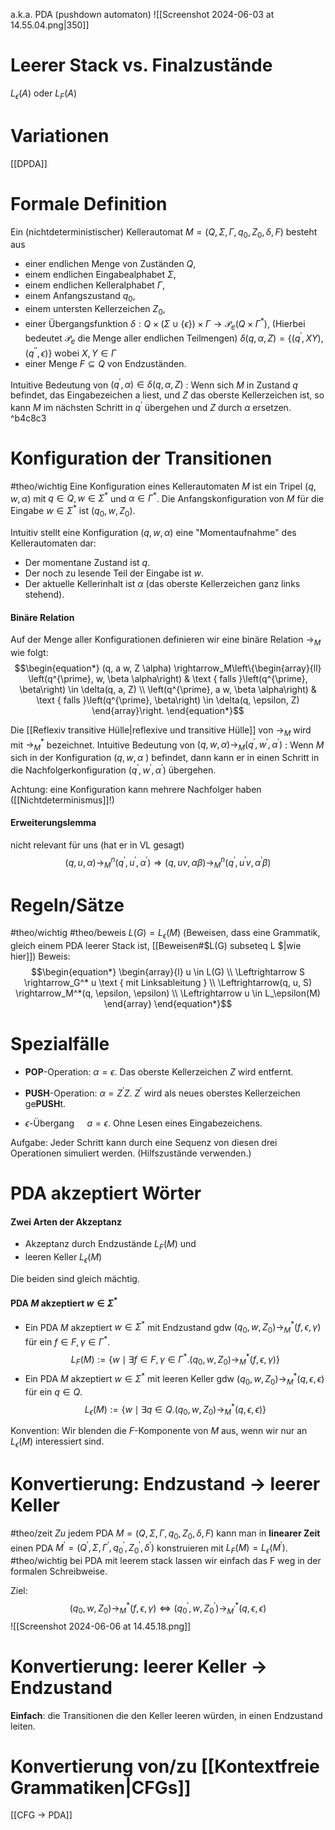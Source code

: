 a.k.a. PDA (pushdown automaton)
![[Screenshot 2024-06-03 at 14.55.04.png|350]]
# Leerer Stack vs. Finalzustände
$L_\epsilon(A)$ oder $L_F(A)$


# Variationen
[[DPDA]]

# Formale Definition
Ein (nichtdeterministischer) Kellerautomat $M=\left(Q, \Sigma, \Gamma, q_0, Z_0, \delta, F\right)$ besteht aus
- einer endlichen Menge von Zuständen $Q$,
- einem endlichen Eingabealphabet $\Sigma$,
- einem endlichen Kelleralphabet $\Gamma$,
- einem Anfangszustand $q_0$,
- einem untersten Kellerzeichen $Z_0$,
- einer Übergangsfunktion $\delta: Q \times(\Sigma \cup\{\epsilon\}) \times \Gamma \rightarrow \mathcal{P}_e\left(Q \times \Gamma^*\right)$, (Hierbei bedeutet $\mathcal{P}_e$ die Menge aller endlichen Teilmengen)
	$\delta(q, \alpha, Z) = \{ (q^{'},XY),(q^{''},\epsilon) \}$  wobei $X,Y \in \Gamma$ 
- einer Menge $F \subseteq Q$ von Endzuständen.

Intuitive Bedeutung von $\left(q^{\prime}, \alpha \right) \in \delta(q, \alpha, Z)$ :
Wenn sich $M$ in Zustand $q$ befindet, das Eingabezeichen a liest, und $Z$ das oberste Kellerzeichen ist, so kann $M$ im nächsten Schritt in $q^{\prime}$ übergehen und $Z$ durch $\alpha$ ersetzen. ^b4c8c3

# Konfiguration der Transitionen
#theo/wichtig 
Eine Konfiguration eines Kellerautomaten $M$ ist ein Tripel $(q, w, \alpha)$ mit $q \in Q, w \in \Sigma^*$ und $\alpha \in \Gamma^*$.
Die Anfangskonfiguration von $M$ für die Eingabe $w \in \Sigma^*$ ist $\left(q_0, w, Z_0\right)$.

Intuitiv stellt eine Konfiguration $(q, w, \alpha)$ eine "Momentaufnahme" des Kellerautomaten dar:
- Der momentane Zustand ist $q$.
- Der noch zu lesende Teil der Eingabe ist $w$.
- Der aktuelle Kellerinhalt ist $\alpha$ (das oberste Kellerzeichen ganz links stehend).
#### Binäre Relation
Auf der Menge aller Konfigurationen definieren wir eine binäre Relation $\rightarrow_M$ wie folgt:
$$\begin{equation*}
(q, a w, Z \alpha) \rightarrow_M\left\{\begin{array}{ll}
\left(q^{\prime}, w, \beta \alpha\right) & \text { falls }\left(q^{\prime}, \beta\right) \in \delta(q, a, Z) \\
\left(q^{\prime}, a w, \beta \alpha\right) & \text { falls }\left(q^{\prime}, \beta\right) \in \delta(q, \epsilon, Z)
\end{array}\right.
\end{equation*}$$

Die [[Reflexiv transitive Hülle|reflexive und transitive Hülle]] von $\rightarrow_M$ wird mit $\rightarrow_M^*$ bezeichnet.
Intuitive Bedeutung von $(q, w, \alpha) \rightarrow_M\left(q^{\prime}, w^{\prime}, \alpha^{\prime}\right)$ :
Wenn $M$ sich in der Konfiguration $(q, w, \alpha$ ) befindet, dann kann er in einen Schritt in die Nachfolgerkonfiguration $\left(q^{\prime}, w^{\prime}, \alpha^{\prime}\right)$ übergehen.

Achtung: eine Konfiguration kann mehrere Nachfolger haben ([[Nichtdeterminismus]]!)

#### Erweiterungslemma
nicht relevant für uns (hat er in VL gesagt)
$$\begin{equation*}
(q, u, \alpha) \rightarrow_M^n\left(q^{\prime}, u^{\prime}, \alpha^{\prime}\right) \Longrightarrow(q, u v, \alpha \beta) \rightarrow_M^n\left(q^{\prime}, u^{\prime} v, \alpha^{\prime} \beta\right)
\end{equation*}$$
# Regeln/Sätze
#theo/wichtig #theo/beweis 
$L(G)=L_\epsilon(M)$ 
(Beweisen, dass eine Grammatik, gleich einem PDA leerer Stack ist, [[Beweisen#$L(G) subseteq L $|wie hier]])
Beweis:
$$\begin{equation*}
\begin{array}{l}
u \in L(G) \\
\Leftrightarrow S \rightarrow_G^* u \text { mit Linksableitung } \\
\Leftrightarrow(q, u, S) \rightarrow_M^*(q, \epsilon, \epsilon) \\
\Leftrightarrow u \in L_\epsilon(M)
\end{array}
\end{equation*}$$


# Spezialfälle
- **POP**-Operation: $\alpha=\epsilon$.
	Das oberste Kellerzeichen $Z$ wird entfernt.

- **PUSH**-Operation: $\alpha=Z^{\prime} Z$.
	$Z^{\prime}$ wird als neues oberstes Kellerzeichen ge**PUSH**t.

- $\epsilon$-Übergang $\quad a=\epsilon$.
	Ohne Lesen eines Eingabezeichens.

Aufgabe: Jeder Schritt kann durch eine Sequenz von diesen drei Operationen simuliert werden. (Hilfszustände verwenden.)



# PDA akzeptiert Wörter
#### Zwei Arten der Akzeptanz
- Akzeptanz durch Endzustände $L_F(M)$ und 
- leeren Keller $L_\epsilon\left(M\right)$

Die beiden sind gleich mächtig.

#### PDA $M$ akzeptiert $w \in \Sigma^*$
- Ein PDA $M$ akzeptiert $w \in \Sigma^*$ mit Endzustand gdw
	$\left(q_0, w, Z_0\right) \rightarrow_M^*(f, \epsilon, \gamma)$ für ein $f \in F, \gamma \in \Gamma^*$.
$$\begin{equation*}
L_F(M):=\left\{w \mid \exists f \in F, \gamma \in \Gamma^* .\left(q_0, w, Z_0\right) \rightarrow_M^*(f, \epsilon, \gamma)\right\}
\end{equation*}$$
- Ein PDA $M$ akzeptiert $w \in \Sigma^*$ mit leeren Keller gdw
	$\left(q_0, w, Z_0\right) \rightarrow_M^*(q, \epsilon, \epsilon)$ für ein $q \in Q$.
$$\begin{equation*}
L_\epsilon(M):=\left\{w \mid \exists q \in Q .\left(q_0, w, Z_0\right) \rightarrow_M^*(q, \epsilon, \epsilon)\right\}
\end{equation*}$$

Konvention: Wir blenden die $F$-Komponente von $M$ aus, wenn wir nur an $L_\epsilon(M)$ interessiert sind.




# Konvertierung: Endzustand -> leerer Keller
#theo/zeit 
$Z u$ jedem PDA $M=\left(Q, \Sigma, \Gamma, q_0, Z_0, \delta, F\right)$ kann man in **linearer Zeit** einen PDA $M^{\prime}=\left(Q^{\prime}, \Sigma, \Gamma^{\prime}, q_0^{\prime}, Z_0^{\prime}, \delta^{\prime}\right)$ konstruieren mit $L_F(M)=L_\epsilon\left(M^{\prime}\right)$.
#theo/wichtig bei PDA mit leerem stack lassen wir einfach das F weg in der formalen Schreibweise.

Ziel:
$$\begin{equation*}
\left(q_0, w, Z_0\right) \rightarrow_M^*(f, \epsilon, \gamma) \Leftrightarrow\left(q_0^{\prime}, w, Z_0^{\prime}\right) \rightarrow_{M^{\prime}}^*(q, \epsilon, \epsilon)
\end{equation*}$$
![[Screenshot 2024-06-06 at 14.45.18.png]]

# Konvertierung: leerer Keller -> Endzustand
**Einfach**: die Transitionen die den Keller leeren würden, in einen Endzustand leiten.



# Konvertierung von/zu [[Kontextfreie Grammatiken|CFGs]]
[[CFG -> PDA]]


